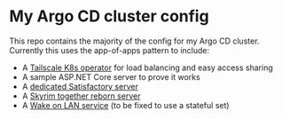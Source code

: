 # My Argo CD cluster config

This repo contains the majority of the config for my Argo CD cluster. Currently this uses the app-of-apps pattern to include:
* A [Tailscale K8s operator](https://tailscale.com/kb/1236/kubernetes-operator) for load balancing and easy access sharing
* A sample ASP.NET Core server to prove it works
* A [dedicated Satisfactory server](https://github.com/wolveix/satisfactory-server)
* A [Skyrim together reborn server](https://wiki.tiltedphoques.com/tilted-online/guides/getting-started)
* A [Wake on LAN service](https://github.com/seriousm4x/UpSnap) (to be fixed to use a stateful set)
